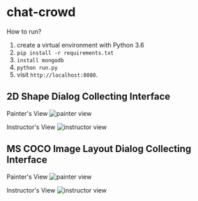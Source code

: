 chat-crowd
===================

How to run?
1) create a virtual environment with Python 3.6
2) `pip install -r requirements.txt`
3) `install mongodb`
4) `python run.py`
5) visit `http://localhost:8080`.

## 2D Shape Dialog Collecting Interface
Painter's View
![painter view](https://s3.amazonaws.com/crowdflower-inst-imgs/2Dshape/painter.gif)

Instructor's View
![instructor view](https://s3.amazonaws.com/crowdflower-inst-imgs/2Dshape/instructor.gif)

## MS COCO Image Layout Dialog Collecting Interface
Painter's View
![painter view](https://s3.amazonaws.com/crowdflower-inst-imgs/COCO/drawingtool.gif)

Instructor's View
![instructor view](https://s3.amazonaws.com/crowdflower-make-cloud/images%2F1521080265626-Screen+Shot+2018-03-14+at+10.16.54+PM.png)


